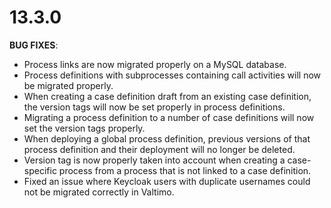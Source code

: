# 13.3.0

**BUG FIXES**:

* Process links are now migrated properly on a MySQL database.
* Process definitions with subprocesses containing call activities will now be migrated properly.
* When creating a case definition draft from an existing case definition, the version tags will now be set properly in 
process definitions.
* Migrating a process definition to a number of case definitions will now set the version tags properly.
* When deploying a global process definition, previous versions of that process definition and their deployment 
will no longer be deleted.
* Version tag is now properly taken into account when creating a case-specific process from a process that is not
  linked to a case definition.
* Fixed an issue where Keycloak users with duplicate usernames could not be migrated correctly in Valtimo.
